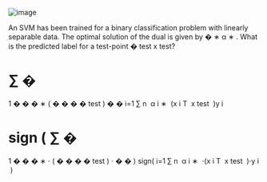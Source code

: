 ![image](https://user-images.githubusercontent.com/89120960/232238191-6b72417b-089a-4f26-b334-c81cb5c962b2.png)


<p>
  An SVM has been trained for a binary classification problem with linearly separable data. The optimal solution of the dual is given by 
�
∗
α 
∗
 . What is the predicted label for a test-point 
�
test
x 
test
​
 ?


∑
�
=
1
�
�
�
∗
(
�
�
�
�
test
)
�
�
i=1
∑
n
​
 α 
i
∗
​
 (x 
i
T
​
 x 
test
​
 )y 
i
​
 

sign
(
∑
�
=
1
�
�
�
∗
⋅
(
�
�
�
�
test
)
⋅
�
�
)
sign( 
i=1
∑
n
​
 α 
i
∗
​
 ⋅(x 
i
T
​
 x 
test
​
 )⋅y 
i
​
 )
  
</p>
